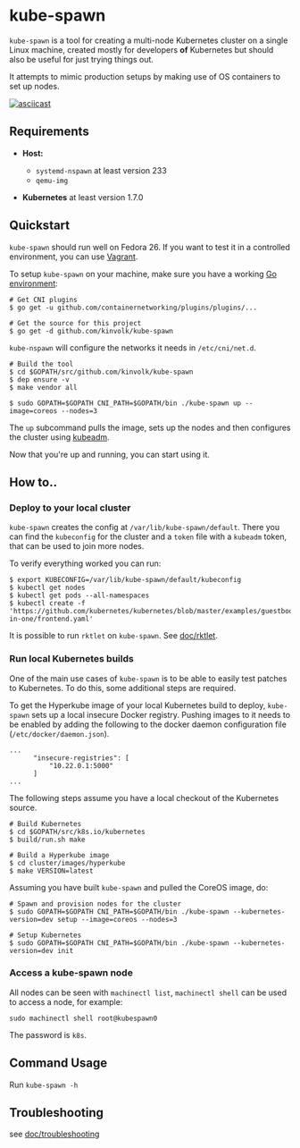 # kube-spawn

`kube-spawn` is a tool for creating a multi-node Kubernetes cluster on a single Linux machine, created mostly for developers __of__ Kubernetes but should also be useful for just trying things out.

It attempts to mimic production setups by making use of OS containers to set up nodes.

[![asciicast](https://asciinema.org/a/132605.png)](https://asciinema.org/a/132605)

## Requirements

* **Host:**
  - `systemd-nspawn` at least version 233
  - `qemu-img`

* **Kubernetes** at least version 1.7.0

## Quickstart

`kube-spawn` should run well on Fedora 26. If you want to test it in a
controlled environment, you can use [Vagrant](doc/vagrant.md).

To setup `kube-spawn` on your machine, make sure you have a working [Go environment](https://golang.org/doc/install):

```
# Get CNI plugins
$ go get -u github.com/containernetworking/plugins/plugins/...

# Get the source for this project
$ go get -d github.com/kinvolk/kube-spawn
```

`kube-nspawn` will configure the networks it needs in `/etc/cni/net.d`.

```
# Build the tool
$ cd $GOPATH/src/github.com/kinvolk/kube-spawn
$ dep ensure -v
$ make vendor all

$ sudo GOPATH=$GOPATH CNI_PATH=$GOPATH/bin ./kube-spawn up --image=coreos --nodes=3
```

The `up` subcommand pulls the image, sets up the nodes and then configures the cluster using [kubeadm](https://github.com/kubernetes/kubeadm).

Now that you're up and running, you can start using it.

## How to..

### Deploy to your local cluster

`kube-spawn` creates the config at `/var/lib/kube-spawn/default`. There you can find the `kubeconfig` for the cluster and a `token` file with a `kubeadm` token, that can be used to join more nodes.

To verify everything worked you can run:
```
$ export KUBECONFIG=/var/lib/kube-spawn/default/kubeconfig
$ kubectl get nodes
$ kubectl get pods --all-namespaces
$ kubectl create -f 'https://github.com/kubernetes/kubernetes/blob/master/examples/guestbook/all-in-one/frontend.yaml'
```

It is possible to run `rktlet` on `kube-spawn`. See [doc/rktlet](doc/rktlet.md).

### Run local Kubernetes builds

One of the main use cases of `kube-spawn` is to be able to easily test patches to
Kubernetes. To do this, some additional steps are required.

To get the Hyperkube image of your local Kubernetes build to deploy, `kube-spawn` sets up
a local insecure Docker registry. Pushing images to it needs to be enabled by adding
the following to the docker daemon configuration file (`/etc/docker/daemon.json`).

```
...
      "insecure-registries": [
          "10.22.0.1:5000"
      ]
...
```

The following steps assume you have a local checkout of the Kubernetes source.

```
# Build Kubernetes
$ cd $GOPATH/src/k8s.io/kubernetes
$ build/run.sh make

# Build a Hyperkube image
$ cd cluster/images/hyperkube
$ make VERSION=latest
```

Assuming you have built `kube-spawn` and pulled the CoreOS image, do:

```
# Spawn and provision nodes for the cluster
$ sudo GOPATH=$GOPATH CNI_PATH=$GOPATH/bin ./kube-spawn --kubernetes-version=dev setup --image=coreos --nodes=3

# Setup Kubernetes
$ sudo GOPATH=$GOPATH CNI_PATH=$GOPATH/bin ./kube-spawn --kubernetes-version=dev init
```

### Access a kube-spawn node

All nodes can be seen with `machinectl list`, `machinectl shell` can be used to access a node, for example:

```
sudo machinectl shell root@kubespawn0
```

The password is `k8s`.


## Command Usage

Run `kube-spawn -h`

## Troubleshooting

see [doc/troubleshooting](doc/troubleshooting.md)
